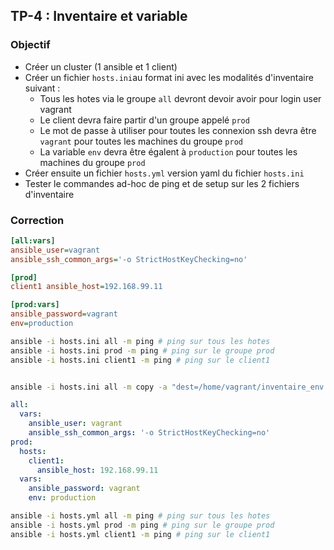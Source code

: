 ## TP-4 : Inventaire et variable

### Objectif

- Créer un cluster (1 ansible et 1 client)
- Créer un fichier `hosts.ini`au format ini avec les modalités d'inventaire suivant : 
    - Tous les hotes via le groupe `all` devront devoir avoir pour login user vagrant
    - Le client devra faire partir d'un groupe appelé `prod`
    - Le mot de passe à utiliser pour toutes les connexion ssh devra être `vagrant` pour toutes les machines du groupe `prod`
    - La variable `env` devra être égalent à `production` pour toutes les machines du groupe `prod`
- Créer ensuite un fichier `hosts.yml` version yaml du fichier `hosts.ini`
- Tester le commandes ad-hoc de ping et de setup sur les 2 fichiers d'inventaire


### Correction

```ini
[all:vars]
ansible_user=vagrant
ansible_ssh_common_args='-o StrictHostKeyChecking=no'

[prod]
client1 ansible_host=192.168.99.11

[prod:vars]
ansible_password=vagrant
env=production
```

```bash
ansible -i hosts.ini all -m ping # ping sur tous les hotes
ansible -i hosts.ini prod -m ping # ping sur le groupe prod
ansible -i hosts.ini client1 -m ping # ping sur le client1


ansible -i hosts.ini all -m copy -a "dest=/home/vagrant/inventaire_env.txt content='{{env}}'"
```

```yaml
all:
  vars:
    ansible_user: vagrant
    ansible_ssh_common_args: '-o StrictHostKeyChecking=no'
prod:
  hosts:
    client1:
      ansible_host: 192.168.99.11
  vars:
    ansible_password: vagrant
    env: production
```

```bash
ansible -i hosts.yml all -m ping # ping sur tous les hotes
ansible -i hosts.yml prod -m ping # ping sur le groupe prod
ansible -i hosts.yml client1 -m ping # ping sur le client1

